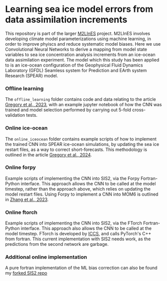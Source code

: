 # Learning sea ice model errors from data assimilation increments

This repository is part of the larger [M2LInES](https://m2lines.github.io) project. M2LInES involves developing climate model parameterizations using machine learning, in order to improve phyiscs and reduce systematic model biases. Here we use Convolutional Neural Networks to derive a mapping from model state variables to sea ice concentration analysis increments from an ice-ocean data assimilation experiment. The model which this study has been applied to is an ice-ocean configuration of the Geophysical Fluid Dynamics Laboratory (GFDL) Seamless system for Prediction and EArth system Research (SPEAR) model.

### Offline learning

The `offline_learning` folder contains code and data relating to the article [Gregory et al., 2023](https://agupubs.onlinelibrary.wiley.com/doi/pdfdirect/10.1029/2023MS003757), with an example jupyter notebook of how the CNN was trained and model selection performed by carrying out 5-fold cross-validation tests.

### Online ice-ocean

The `online_iceocean` folder contains example scripts of how to implement the trained CNN into SPEAR ice-ocean simulations, by updating the sea ice restart files, as a way to correct short-forecasts. This methodology is outlined in the article [Gregory et al., 2024](https://doi.org/10.1029/2023GL106776).

### Online forpy

Example scripts of implementing the CNN into SIS2, via the Forpy Fortran-Python interface. This approach allows the CNN to be called at the model timestep, rather than the approach above, which relies on updating the model restart files. Using Forpy to implement a CNN into MOM6 is outlined in [Zhang et al., 2023](https://agupubs.onlinelibrary.wiley.com/doi/pdfdirect/10.1029/2023MS003697).

### Online ftorch

Example scripts of implementing the CNN into SIS2, via the FTorch Fortran-Python interface. This approach also allows the CNN to be called at the model timestep. FTorch is developed by [ICCS](https://github.com/Cambridge-ICCS/FTorch), and calls PyTorch's C++ from fortran. This current implementation with SIS2 needs work, as the predictions from the second network are garbage. 

### Additional online implementation

A pure fortran implementation of the ML bias correction can also be found my [forked SIS2 repo](https://github.com/William-gregory/SIS2/blob/ML_pure_fortran/src/SIS_ML.F90)
